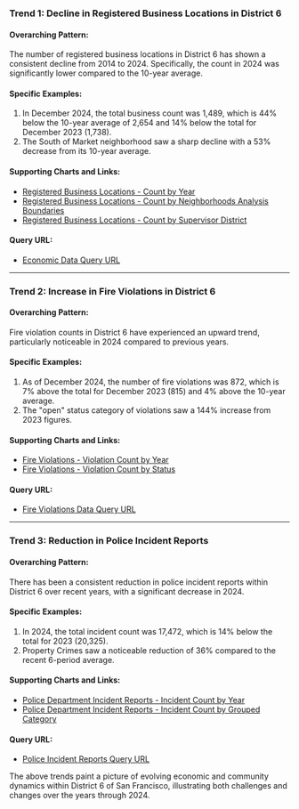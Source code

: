 ### Trend 1: Decline in Registered Business Locations in District 6

#### Overarching Pattern:
The number of registered business locations in District 6 has shown a consistent decline from 2014 to 2024. Specifically, the count in 2024 was significantly lower compared to the 10-year average.

#### Specific Examples:
1. In December 2024, the total business count was 1,489, which is 44% below the 10-year average of 2,654 and 14% below the total for December 2023 (1,738).
2. The South of Market neighborhood saw a sharp decline with a 53% decrease from its 10-year average. 
   
#### Supporting Charts and Links:
- [Registered Business Locations - Count by Year](../static/chart_46c5d2.png)
- [Registered Business Locations - Count by Neighborhoods Analysis Boundaries](../static/chart_f7300f.png)
- [Registered Business Locations - Count by Supervisor District](../static/chart_fe52fd.png)

#### Query URL:
- [Economic Data Query URL](https://data.sfgov.org/resource/g8m3-pdis.json?%24query=SELECT+date_trunc_y%28location_start_date%29+AS+year%2C+count%28%2A%29+as+item_count%2C+naic_code_description%2C+supervisor_district%2C+neighborhoods_analysis_boundaries+WHERE+location_start_date+%3E%3D%272014-01-01%27+GROUP+BY+year%2C+naic_code_description%2C+supervisor_district%2C+neighborhoods_analysis_boundaries+LIMIT+5000+OFFSET+5000)

---

### Trend 2: Increase in Fire Violations in District 6

#### Overarching Pattern:
Fire violation counts in District 6 have experienced an upward trend, particularly noticeable in 2024 compared to previous years.

#### Specific Examples:
1. As of December 2024, the number of fire violations was 872, which is 7% above the total for December 2023 (815) and 4% above the 10-year average.
2. The "open" status category of violations saw a 144% increase from 2023 figures.

#### Supporting Charts and Links:
- [Fire Violations - Violation Count by Year](../static/chart_cb2998.png)
- [Fire Violations - Violation Count by Status](../static/chart_def186.png)

#### Query URL:
- [Fire Violations Data Query URL](https://data.sfgov.org/resource/4zuq-2cbe.json?%24query=SELECT+violation_item_description%2C+status%2C+battalion%2C+station%2C+neighborhood_district%2C+supervisor_district%2C+zipcode%2C+date_trunc_y%28violation_date%29+AS+year%2C+COUNT%28%2A%29+AS+violation_count+WHERE+violation_date+%3E%3D%272014-01-01%27+GROUP+BY+violation_item_description%2C+status%2C+battalion%2C+station%2C+neighborhood_district%2C+supervisor_district%2C+zipcode%2C+year+ORDER+BY+year%2C+violation_item_description+LIMIT+5000+OFFSET+20000)

---

### Trend 3: Reduction in Police Incident Reports

#### Overarching Pattern:
There has been a consistent reduction in police incident reports within District 6 over recent years, with a significant decrease in 2024.

#### Specific Examples:
1. In 2024, the total incident count was 17,472, which is 14% below the total for 2023 (20,325).
2. Property Crimes saw a noticeable reduction of 36% compared to the recent 6-period average.

#### Supporting Charts and Links:
- [Police Department Incident Reports - Incident Count by Year](../static/chart_cc0786.png)
- [Police Department Incident Reports - Incident Count by Grouped Category](../static/chart_d712d8.png)

#### Query URL:
- [Police Incident Reports Query URL](https://data.sfgov.org/resource/wg3w-h783.json?%24query=SELECT+Incident_Category%2C+Incident_Subcategory%2C+supervisor_district%2C+CASE+WHEN+Incident_Category+IN+%28%27Assault%27%2C+%27Homicide%27%2C+%27Rape%27%2C+%27Robbery%27%2C+%27Human+Trafficking+%28A%29%2C+Commercial+Sex+Acts%27%2C+%27Human+Trafficking%2C+Commercial+Sex+Acts%27%2C+%27Human+Trafficking+%28B%29%2C+Involuntary+Servitude%27%2C+%27Offences+Against+The+Family+And+Children%27%2C+%27Weapons+Carrying+Etc%27%2C+%27Weapons+Offense%27%2C+%27Weapons+Offence%27%29+THEN+%27Violent+Crime%27+WHEN+Incident_Category+IN+%28%27Arson%27%2C+%27Burglary%27%2C+%27Forgery+And+Counterfeiting%27%2C+%27Fraud%27%2C+%27Larceny+Theft%27%2C+%27Motor+Vehicle+Theft%27%2C+%27Motor+Vehicle+Theft%3F%27%2C+%27Stolen+Property%27%2C+%27Vandalism%27%2C+%27Embezzlement%27%2C+%27Recovered+Vehicle%27%2C+%27Vehicle+Impounded%27%2C+%27Vehicle+Misplaced%27%29+THEN+%27Property+Crime%27+WHEN+Incident_Category+IN+%28%27Drug+Offense%27%2C+%27Drug+Violation%27%29+THEN+%27Drug+Crimes%27+ELSE+%27Other+Crimes%27+END+AS+grouped_category%2C+Report_Type_Description%2C+Police_District%2C+date_trunc_y%28Report_Datetime%29+AS+year+%2C+COUNT%28%2A%29+AS+incident_count+WHERE+Report_Datetime+%3E%3D%272014-01-01%27+GROUP+BY+supervisor_district%2C+grouped_category%2C+Report_Type_Description%2C+Police_District%2C+Incident_Category%2C+Incident_Subcategory%2C+year+ORDER+BY+year%2C+grouped_category+LIMIT+5000+OFFSET+35000)

The above trends paint a picture of evolving economic and community dynamics within District 6 of San Francisco, illustrating both challenges and changes over the years through 2024.